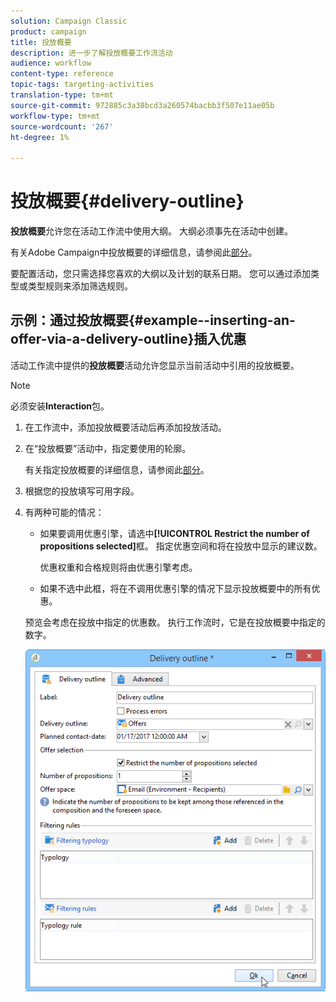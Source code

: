 ```yaml
---
solution: Campaign Classic
product: campaign
title: 投放概要
description: 进一步了解投放概要工作流活动
audience: workflow
content-type: reference
topic-tags: targeting-activities
translation-type: tm+mt
source-git-commit: 972885c3a38bcd3a260574bacbb3f507e11ae05b
workflow-type: tm+mt
source-wordcount: '267'
ht-degree: 1%

---
```



# 投放概要{#delivery-outline}

**投放概要**&#x200B;允许您在活动工作流中使用大纲。 大纲必须事先在活动中创建。

有关Adobe Campaign中投放概要的详细信息，请参阅此[部分](../../campaign/using/marketing-campaign-deliveries.md#associating-and-structuring-resources-linked-via-a-delivery-outline)。

要配置活动，您只需选择您喜欢的大纲以及计划的联系日期。 您可以通过添加类型或类型规则来添加筛选规则。

## 示例：通过投放概要{#example--inserting-an-offer-via-a-delivery-outline}插入优惠

活动工作流中提供的&#x200B;**投放概要**&#x200B;活动允许您显示当前活动中引用的投放概要。

>[!NOTE]
>
>必须安装&#x200B;**Interaction**&#x200B;包。

1. 在工作流中，添加投放概要活动后再添加投放活动。
1. 在“投放概要”活动中，指定要使用的轮廓。

   有关指定投放概要的详细信息，请参阅此[部分](../../campaign/using/marketing-campaign-deliveries.md#associating-and-structuring-resources-linked-via-a-delivery-outline)。

1. 根据您的投放填写可用字段。
1. 有两种可能的情况：

   * 如果要调用优惠引擎，请选中&#x200B;**[!UICONTROL Restrict the number of propositions selected]**&#x200B;框。 指定优惠空间和将在投放中显示的建议数。

      优惠权重和合格规则将由优惠引擎考虑。

   * 如果不选中此框，将在不调用优惠引擎的情况下显示投放概要中的所有优惠。

   预览会考虑在投放中指定的优惠数。 执行工作流时，它是在投放概要中指定的数字。

   ![](assets/int_compo_offre_wf1.png)

